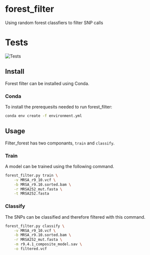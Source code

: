 # forest_filter
Using random forest classfiers to filter SNP calls

# Tests
 ![Tests](https://github.com/oxfordmmm/forest_filter/actions/workflows/test.yml/badge.svg)


## Install

Forest filter can be installed using Conda.

### Conda
To install the prerequesits needed to run forest_filter:
```bash
conda env create -f environment.yml
``` 

## Usage

Filter_forest has two componants, `train` and `classify`.

### Train
A model can be trained using the following command.

```bash
forest_filter.py train \
	-v MRSA_r9_10.vcf \
	-b MRSA_r9.10.sorted.bam \
	-r MRSA252_mut.fasta \
	-t MRSA252.fasta
```

### Classify
The SNPs can be classified and therefore filtered with this command.

```bash
forest_filter.py classify \
	-v MRSA_r9_10.vcf \
	-b MRSA_r9.10.sorted.bam \
	-r MRSA252_mut.fasta \
	-m r9.4.1_composite_model.sav \
	-o filtered.vcf
```


